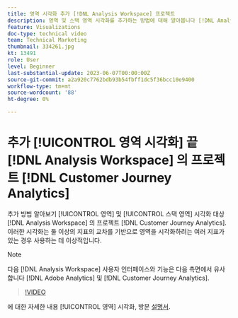 ```yaml
---
title: 영역 시각화 추가 [!DNL Analysis Workspace] 프로젝트
description: 영역 및 스택 영역 시각화를 추가하는 방법에 대해 알아봅니다 [!DNL Analysis Workspace] 의 프로젝트 [!DNL Customer Journey Analytics].
feature: Visualizations
doc-type: technical video
team: Technical Marketing
thumbnail: 334261.jpg
kt: 13491
role: User
level: Beginner
last-substantial-update: 2023-06-07T00:00:00Z
source-git-commit: a2a920c7762bdb93b54fbff1dc5f36bcc10e9400
workflow-type: tm+mt
source-wordcount: '88'
ht-degree: 0%

---
```


# 추가 [!UICONTROL 영역 시각화] 끝 [!DNL Analysis Workspace] 의 프로젝트 [!DNL Customer Journey Analytics]

추가 방법 알아보기 [!UICONTROL 영역] 및 [!UICONTROL 스택 영역] 시각화 대상 [!DNL Analysis Workspace] 의 프로젝트 [!DNL Customer Journey Analytics]. 이러한 시각화는 둘 이상의 지표의 교차를 기반으로 영역을 시각화하려는 여러 지표가 있는 경우 사용하는 데 이상적입니다.

>[!NOTE]
>
>다음 [!DNL Analysis Workspace] 사용자 인터페이스와 기능은 다음 측면에서 유사합니다 [!DNL Adobe Analytics] 및 [!DNL Customer Journey Analytics].

>[!VIDEO](https://video.tv.adobe.com/v/334261/?quality=12&learn=on)

에 대한 자세한 내용 [!UICONTROL 영역] 시각화, 방문 [설명서](https://experienceleague.adobe.com/docs/analytics-platform/using/cja-workspace/visualizations/area.html).
